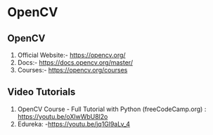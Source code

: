 # OpenCV

## OpenCV
 1. Official Website:- https://opencv.org/
 2. Docs:-  https://docs.opencv.org/master/
 3. Courses:-  https://opencv.org/courses
 
 ## Video Tutorials
 1. OpenCV Course - Full Tutorial with Python (freeCodeCamp.org) : https://youtu.be/oXlwWbU8l2o
 2. Edureka: -https://youtu.be/jq1Gl9aLv_4
